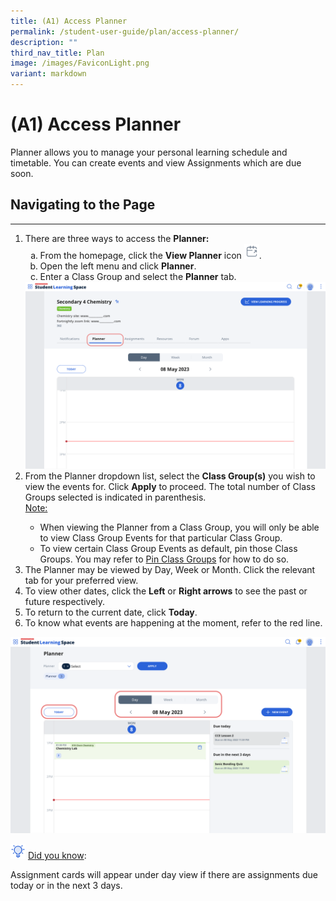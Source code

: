 ```yaml
---
title: (A1) Access Planner
permalink: /student-user-guide/plan/access-planner/
description: ""
third_nav_title: Plan
image: /images/FaviconLight.png
variant: markdown
---
```

<h1>(A1) Access Planner</h1>
<p>Planner allows you to manage your personal learning schedule and timetable. You can create events and view Assignments which are due soon.</p>
  <h2>Navigating to the Page</h2>
<hr>
  <ol>
    <li>There are three ways to access the <strong>Planner:</strong>
      <ol style="list-style-type: lower-alpha;">
        <li>From the homepage, click the <strong>View Planner</strong> icon <img style="width:1.5rem; display: inline;" src="/images/Icons/CalendarOpen.svg">.</li>
        <li>Open the left menu and click <strong>Planner</strong>.</li>
        <li>Enter a Class Group and select the <strong>Planner</strong> tab.</li>
      </ol>
    </li>
<img alt="Access Planner" src="/images/1Student/P_ClassGroupPlanner.png">
	<li>From the Planner dropdown list, select the&nbsp;<strong>Class Group(s)</strong>&nbsp;you wish to view the events for. Click&nbsp;<strong>Apply</strong>&nbsp;to proceed. The total number of Class Groups selected is indicated in parenthesis.</li>
<u>Note:</u> 
	<ul>
	<li>When viewing the Planner from a Class Group, you will only be able to view Class Group Events for that particular Class Group.</li>
	<li>To view certain Class Group Events as default, pin those Class Groups. You may refer to <a target="_blank" href="/student-user-guide/organise/access-class-groups/">Pin Class Groups</a> for how to do so.</li></ul>
<li>The Planner may be viewed by Day, Week or Month. Click the relevant tab for your preferred view.</li>
    <li>To view other dates, click the <strong>Left</strong> or <strong>Right arrows</strong> to see the past or future respectively.</li>
    <li>To return to the current date, click <strong>Today</strong>.</li>
    <li>To know what events are happening at the moment, refer to the red line.</li>
  </ol>
<img alt="Access Planner" src="/images/1Student/P-Calendar.png">	
  <p><img style="width:1.5rem; display: inline;" src="/images/Icons/Bulb32.svg"> <u>Did you know</u>:</p>
<p>Assignment cards will appear under day view if there are assignments due today or in the&nbsp;next&nbsp;3&nbsp;days.</p>
